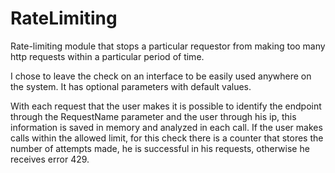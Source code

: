 # RateLimiting
Rate-limiting module that stops a particular requestor from making too many http requests within a particular period of time.

I chose to leave the check on an interface to be easily used anywhere on the system. It has optional parameters with default values.

With each request that the user makes it is possible to identify the endpoint through the RequestName parameter and the user through his ip, this information is saved in memory and analyzed in each call.
If the user makes calls within the allowed limit, for this check there is a counter that stores the number of attempts made, he is successful in his requests, otherwise he receives error 429.

